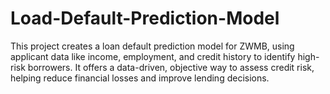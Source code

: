 # Load-Default-Prediction-Model
This project creates a loan default prediction model for ZWMB, using applicant data like income, employment, and credit history to identify high-risk borrowers. It offers a data-driven, objective way to assess credit risk, helping reduce financial losses and improve lending decisions.
